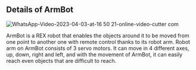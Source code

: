 ## Details of ArmBot
![WhatsApp-Video-2023-04-03-at-16 50 21-_online-video-cutter com_](https://user-images.githubusercontent.com/112697142/229702086-98a5e1ca-7e14-40fe-a8ae-6fd9437fe565.gif)

ArmBot is a REX robot that enables the objects around it to be moved from one point to another one with remote control thanks to its robot arm. Robot arm on ArmBot consists of 3 servo motors. It can move in 4 different axes, up, down, right and left, and with the movement of ArmBot, it can easily reach even objects that are difficult to reach.


